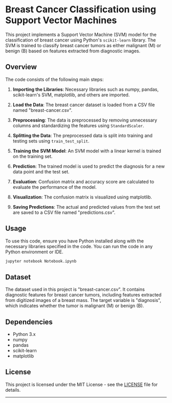 # Breast Cancer Classification using Support Vector Machines

This project implements a Support Vector Machine (SVM) model for the classification of breast cancer using Python's `scikit-learn` library. The SVM is trained to classify breast cancer tumors as either malignant (M) or benign (B) based on features extracted from diagnostic images.

## Overview
The code consists of the following main steps:

1. **Importing the Libraries**: Necessary libraries such as numpy, pandas, scikit-learn's SVM, matplotlib, and others are imported.

2. **Load the Data**: The breast cancer dataset is loaded from a CSV file named "breast-cancer.csv".

3. **Preprocessing**: The data is preprocessed by removing unnecessary columns and standardizing the features using `StandardScaler`.

4. **Splitting the Data**: The preprocessed data is split into training and testing sets using `train_test_split`.

5. **Training the SVM Model**: An SVM model with a linear kernel is trained on the training set.

6. **Prediction**: The trained model is used to predict the diagnosis for a new data point and the test set.

7. **Evaluation**: Confusion matrix and accuracy score are calculated to evaluate the performance of the model.

8. **Visualization**: The confusion matrix is visualized using matplotlib.

9. **Saving Predictions**: The actual and predicted values from the test set are saved to a CSV file named "predictions.csv".

## Usage
To use this code, ensure you have Python installed along with the necessary libraries specified in the code. You can run the code in any Python environment or IDE.

```bash
jupyter notebook Notebook.ipynb
```

## Dataset
The dataset used in this project is "breast-cancer.csv". It contains diagnostic features for breast cancer tumors, including features extracted from digitized images of a breast mass. The target variable is "diagnosis", which indicates whether the tumor is malignant (M) or benign (B).

## Dependencies
- Python 3.x
- numpy
- pandas
- scikit-learn
- matplotlib

## License
This project is licensed under the MIT License - see the [LICENSE](LICENSE) file for details.
<hr>
